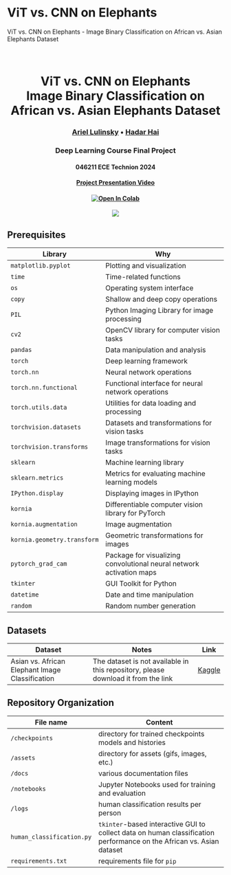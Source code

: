 # ViT vs. CNN on Elephants

ViT vs. CNN on Elephants - Image Binary Classification on African vs. Asian Elephants Dataset

<h1 align="center">
  <br>
ViT vs. CNN on Elephants <br> Image Binary Classification on African vs. Asian Elephants Dataset
  <br>
</h1>
  <h3 align="center">
    <a href="https://github.com/ArielLulinsky">Ariel Lulinsky</a> •
    <a href="https://hadar-hai.github.io/">Hadar Hai</a>

  </h3>
<h3 align="center">Deep Learning Course Final Project</h3>

<h4 align="center">046211 ECE Technion 2024</h4>

<h4 align="center"><a href="להשלים">Project Presentation Video</a>

<h4 align="center">
    <a href="להשלים"><img src="https://colab.research.google.com/assets/colab-badge.svg" alt="Open In Colab"/></a>
</h4>

<p align="center">
<img src="https://github.com/hadar-hai/vit-vs-cnn-on-elephants/assets/64587231/b365f642-bf68-43ac-88f2-49fab6aae3ee"/>
</p>

## Prerequisites

| Library                  | Why                                                             |
|--------------------------|-----------------------------------------------------------------|
| `matplotlib.pyplot`      | Plotting and visualization                                      |
| `time`                   | Time-related functions                                          |
| `os`                     | Operating system interface                                      |
| `copy`                   | Shallow and deep copy operations                                |
| `PIL`                    | Python Imaging Library for image processing                     |
| `cv2`                    | OpenCV library for computer vision tasks                        |
| `pandas`                 | Data manipulation and analysis                                  |
| `torch`                  | Deep learning framework                                         |
| `torch.nn`               | Neural network operations                                       |
| `torch.nn.functional`    | Functional interface for neural network operations              |
| `torch.utils.data`       | Utilities for data loading and processing                       |
| `torchvision.datasets`   | Datasets and transformations for vision tasks                   |
| `torchvision.transforms` | Image transformations for vision tasks                          |
| `sklearn`                | Machine learning library                                        |
| `sklearn.metrics`        | Metrics for evaluating machine learning models                   |
| `IPython.display`        | Displaying images in IPython                                    |
| `kornia`                 | Differentiable computer vision library for PyTorch              |
| `kornia.augmentation`    | Image augmentation                                              |
| `kornia.geometry.transform` | Geometric transformations for images                            |
| `pytorch_grad_cam`       | Package for visualizing convolutional neural network activation maps |
| `tkinter`                | GUI Toolkit for Python                                          |
| `datetime`               | Date and time manipulation                                      |
| `random`                 | Random number generation                                        |



## Datasets
| Dataset           | Notes                         | Link                                                                                |
|-------------------|------------------------------------|--------------------------------------------------------------------------------------|
| Asian vs. African Elephant Image Classification  | The dataset is not available in this repository, please download it from the link | [Kaggle](https://www.kaggle.com/datasets/vivmankar/asian-vs-african-elephant-image-classification) |

## Repository Organization

| File name                                            | Content                                                                                     |
|------------------------------------------------------|---------------------------------------------------------------------------------------------|
| `/checkpoints`                                       | directory for trained checkpoints models and histories                                                |
| `/assets`                                            | directory for assets (gifs, images, etc.)                                  |
| `/docs`                                              | various documentation files                                                                 |
| `/notebooks`                                         | Jupyter Notebooks used for training and evaluation                                         |
| `/logs`                                         | human classification results per person                                   |
| `human_classification.py`                                 | `tkinter`-based interactive GUI to collect data on human classification performance on the African vs. Asian dataset                |
| `requirements.txt`                                   | requirements file for `pip`                                                                 |

